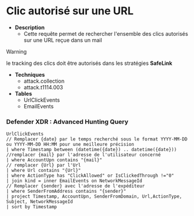 # Clic autorisé sur une URL

- **Description**
    - Cette requête permet de rechercher l'ensemble des clics autorisés sur une URL reçue dans un mail
 
> [!WARNING]
> le tracking des clics doit être autorisés dans les stratégies **SafeLink**

- **Techniques** 
    -  attack.collection
    -  attack.t1114.003
 - **Tables**
   - UrlClickEvents
   - EmailEvents


### Defender XDR : Advanced Hunting Query 
```KQL
UrlClickEvents
// Remplacer {date} par le temps recherché sous le format YYYY-MM-DD ou YYYY-MM-DD HH:MM pour une meilleure précision
| where Timestamp between (datetime({date}) .. datetime({date})) 
//remplacer {mail} par l'adresse de l'utilisateur concerné
| where AccountUpn contains "{mail}" 
// remplacer {Url} par l'Url
| where Url contains "{Url}" 
| where ActionType has "ClickAllowed" or IsClickedThrough !="0"
| join kind = inner EmailEvents on NetworkMessageId
// Remplacer {sender} avec l'adresse de l'expéditeur
| where SenderFromAddress contains "{sender}"
| project Timestamp, AccountUpn, SenderFromDomain, Url,ActionType, Subject, NetworkMessageId
| sort by Timestamp
```
